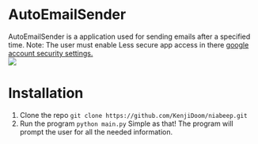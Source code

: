 # AutoEmailSender
AutoEmailSender is a application used for sending emails after a specified time.
Note: The user must enable Less secure app access in there [google account security settings.](https://myaccount.google.com/lesssecureapps)  
![](prototype/program_image.png)
# Installation
1. Clone the repo
`
git clone https://github.com/KenjiDoom/niabeep.git
`
2. Run the program
`
python main.py
`
Simple as that! The program will prompt the user for all the needed information.
